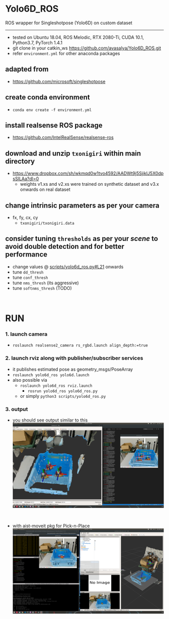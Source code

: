 # Yolo6D_ROS
ROS wrapper for Singleshotpose (Yolo6D) on custom dataset

****
* tested on Ubuntu 18.04, ROS Melodic, RTX 2080-Ti, CUDA 10.1, Python3.7, PyTorch 1.4.1
* git clone in your catkin_ws https://github.com/avasalya/Yolo6D_ROS.git
* refer `environment.yml` for other anaconda packages

## adapted from
* https://github.com/microsoft/singleshotpose

## create conda environment
* `conda env create -f environment.yml`
<!-- * install following lib manually
`open3d`,
`rospkg`,
`chainer_mask_rcn`,
`pyrealsense2` -->

## install realsense ROS package
* https://github.com/IntelRealSense/realsense-ros

## download and unzip `txonigiri` within main directory
* https://www.dropbox.com/sh/wkmqd0w1tvo4592/AADWt9j5SjiklJ5X0dpsSILAa?dl=0
	* weights v1.xs and v2.xs were trained on synthetic dataset and v3.x onwards on real dataset

## change intrinsic parameters as per your camera
* fx, fy, cx, cy
	* `txonigiri/txonigiri.data`


## consider tuning `thresholds` as per your *scene* to avoid double detection and for better performance
* change values @ [scripts/yolo6d_ros.py#L21](https://github.com/avasalya/Yolo6D_ROS/blob/a1569e1a106a3f329d20d21a6087f9b658df3fba/scripts/yolo6d_ros.py#L21) onwards
* tune `dd_thresh`
* tune `conf_thresh`
* tune `nms_thresh` (its aggressive)
* tune `softnms_thresh` (TODO)


<br />

# RUN
### 1. launch camera
* `roslaunch realsense2_camera rs_rgbd.launch align_depth:=true`

### 2. launch rviz along with publisher/subscriber services
*  it publishes estimated pose as geometry_msgs/PoseArray
* `roslaunch yolo6d_ros yolo6d.launch`
*  also possible via
	* `roslaunch yolo6d_ros rviz.launch`
    	* `rosrun yolo6d_ros yolo6d_ros.py`
    * or simply `python3 scripts/yolo6d_ros.py`


### 3. output
* you should see output similar to this
![Alt text](img/yolo6dpose.png?raw=true "yolo6d pose")

<br />

* with aist-moveit pkg for Pick-n-Place
![Alt text](img/onigiripick.png?raw=true "yolo6d pose")

<!-- <br />

# Known issues -->
